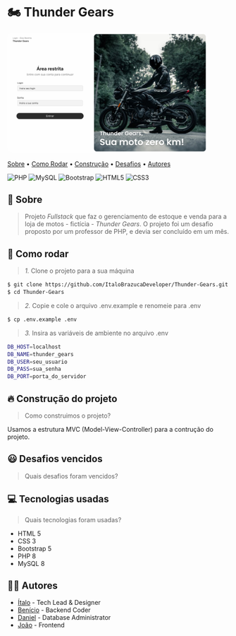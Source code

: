 # 🏍 Thunder Gears

<img src="./tela_login.png" alt="Tela de login do site Thunder Gears" style="border-radius: 10px; max-width: 90%">

[Sobre]() • [Como Rodar]() • [Construção]() • [Desafios]() • [Autores]()

![PHP](https://img.shields.io/badge/PHP-777BB4?style=flat-rounded&logo=php&logoColor=white)
![MySQL](https://img.shields.io/badge/MySQL-00000F?style=flat-rounded&logo=mysql&logoColor=white)
![Bootstrap](https://img.shields.io/badge/Bootstrap-563D7C?style=flat-rounded&logo=bootstrap&logoColor=white)
![HTML5](https://img.shields.io/badge/HTML5-E34F26?style=flat-rounded&logo=html5&logoColor=white)
![CSS3](https://img.shields.io/badge/CSS3-1572B6?style=flat-rounded&logo=css3&logoColor=white)

## 💬 Sobre
> Projeto _Fullstack_ que faz o gerenciamento de estoque e venda para a loja de motos - fictícia - *Thunder Gears*. O projeto foi um desafio proposto por um professor de PHP, e devia ser concluído em um mês.

## 🚀 Como rodar

> *1.* Clone o projeto para a sua máquina

````bash
$ git clone https://github.com/ItaloBrazucaDeveloper/Thunder-Gears.git
$ cd Thunder-Gears
````

> *2.* Copie e cole o arquivo .env.example e renomeie para .env

````bash
$ cp .env.example .env
````

> *3.* Insira as variáveis de ambiente no arquivo .env

```bash
DB_HOST=localhost
DB_NAME=thunder_gears
DB_USER=seu_usuario
DB_PASS=sua_senha
DB_PORT=porta_do_servidor
```

## 🔥 Construção do projeto
> Como construimos o projeto?

Usamos a estrutura MVC (Model-View-Controller) para a contrução do projeto.

## 😃 Desafios vencidos
> Quais desafios foram vencidos?

## 💻 Tecnologias usadas
> Quais tecnologias foram usadas?

- HTML 5
- CSS 3
- Bootstrap 5
- PHP 8
- MySQL 8

## 👨‍💻 Autores
- [Ítalo](https://github.com/ItaloBrazucaDeveloper) - Tech Lead & Designer
- [Benício](https://github.com/Dev-Benicio) - Backend Coder
- [Daniel](https://github.com/Niel-De) - Database Administrator
- [João](https://github.com/NegoCodeHacker) - Frontend
